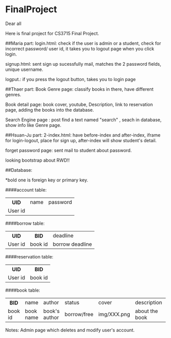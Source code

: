 # FinalProject

Dear all

Here is final project for CS3715 Final Project.

##Maria part:
login.html: check if the user is admin or a student, check for incorrect password/ user id, it takes you to logout page when you click login.

signup.html: sent sign up sucessfully mail,  matches the 2 password fields, unique username.

logput.: if you press the logout button, takes you to login page

##Thaer part:
Book Genre page: classify books in there, have different genres. 

Book detail page: book cover, youtube, Description, link to reservation page, adding the books into the database.

Search Engine page : post find a text named "search" , seach in database, show info like Genre page. 

##Hsuan-Ju part:
2-index.html: have before-index and after-index, iframe for login-logout, place for sign up, after-index will show student's detail.

forget password page: sent mail to student about password.

looking bootstrap about RWD!!

##Database:

*bold one is foreign key or primary key.

####account table:
<table>
<tr>
<th>UID</th><td>name</td><td>password</td>
</tr>
<tr>
<td>User id</td><td></td><td></td>
</tr>
</table>
####borrow table:
<table>
<tr>
<th>UID</th><th>BID</th><td>deadline</td>
</tr>
<tr>
<td>User id</td><td>book id</td><td>borrow deadline</td>
</tr>
</table>
####reservation table:
<table>
<tr>
<th>UID</th><th>BID</th>
</tr>
<tr>
<td>User id</td><td>book id</td>
</tr>
</table>
####book table:
<table>
<tr>
<th>BID</th><td>name</td><td>author</td><td>status</td><td>cover</td><td>description</td><td>category</td>
</tr>
<tr>
<td>book id</td><td>book name</td><td>book's author</td><td>borrow/free</td><td>img/XXX.png</td><td>about the book</td><td>Science/Food/Literature/etc..</td>
</tr>
</table>
Notes: Admin page which deletes and modify user's account.
